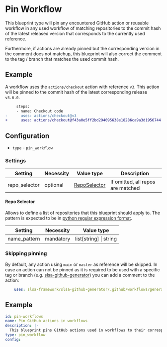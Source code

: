 # Pin Workflow

This blueprint type will pin any encountered GitHub action or reusable workflow in any used workflow of matching repositories
to the commit hash of the latest released version that corresponds to the currently used reference.

Furthermore, if actions are already pinned but the corresponding version in the comment does not matchup, this blueprint
will also correct the comment to the tag / branch that matches the used commit hash.

## Example

A workflow uses the `actions/checkout` action with reference `v3`. This action will be pinned to the commit hash of
the latest corresponding release `v3.6.0`.

``` diff
     steps:
     - name: Checkout code
-      uses: actions/checkout@v3
+      uses: actions/checkout@f43a0e5ff2bd294095638e18286ca9a3d1956744 # v3.6.0
```

## Configuration

- `type` - `pin_workflow`

### Settings

| Setting       | Necessity | Value type                         | Description                       |
|---------------|-----------|------------------------------------|-----------------------------------|
| repo_selector | optional  | [RepoSelector](#repo-selector)     | If omitted, all repos are matched |

#### Repo Selector

Allows to define a list of repositories that this blueprint should apply to.
The pattern is expected to be in [python regular expression format](https://docs.python.org/3/howto/regex.html).

| Setting      | Necessity  | Value type             |
|--------------|------------|------------------------|
| name_pattern | mandatory  | list[string] \| string |

### Skipping pinning

By default, any action using `main` or `master` as reference will be skipped. In case an action can not be pinned
as it is required to be used with a specific tag or branch (e.g. [slsa-github-generator](https://github.com/slsa-framework/slsa-github-generator))
you can add a comment to the action:

``` yaml
    uses: slsa-framework/slsa-github-generator/.github/workflows/generator_generic_slsa3.yml@v2.0.0 # ignore: pin
```

## Example

``` yaml
id: pin-workflows
name: Pin GitHub actions in workflows
description: |-
  This blueprint pins GitHub actions used in workflows to their corresponding commit hash.
type: pin_workflow
config:
```
